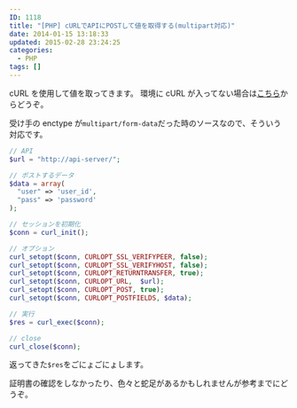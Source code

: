 ```yaml
---
ID: 1118
title: "[PHP] cURLでAPIにPOSTして値を取得する(multipart対応)"
date: 2014-01-15 13:18:33
updated: 2015-02-28 23:24:25
categories:
  - PHP
tags: []
---
```


cURL を使用して値を取ってきます。
環境に cURL が入ってない場合は<a href="http://jp2.php.net/manual/ja/curl.installation.php">こちら</a>からどうぞ。

受け手の enctype が<code>multipart/form-data</code>だった時のソースなので、そういう対応です。

<!--more-->

```php
// API
$url = "http://api-server/";

// ポストするデータ
$data = array(
  "user" => 'user_id',
  "pass" => 'password'
);

// セッションを初期化
$conn = curl_init();

// オプション
curl_setopt($conn, CURLOPT_SSL_VERIFYPEER, false);
curl_setopt($conn, CURLOPT_SSL_VERIFYHOST, false);
curl_setopt($conn, CURLOPT_RETURNTRANSFER, true);
curl_setopt($conn, CURLOPT_URL,  $url);
curl_setopt($conn, CURLOPT_POST, true);
curl_setopt($conn, CURLOPT_POSTFIELDS, $data);

// 実行
$res = curl_exec($conn);

// close
curl_close($conn);
```

返ってきた<code>\$res</code>をごにょごにょします。

証明書の確認をしなかったり、色々と蛇足があるかもしれませんが参考までにどうぞ。
